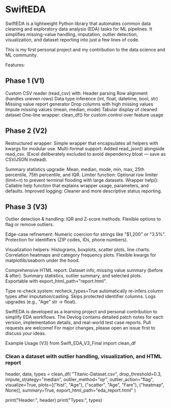 # SwiftEDA

SwiftEDA is a lightweight Python library that automates common data cleaning and exploratory data analysis (EDA) tasks for ML pipelines.
It simplifies missing-value handling, imputation, outlier detection, visualization, and dataset reporting into just a few lines of code.

This is my first personal project and my contribution to the data science and ML community.

Features:
## Phase 1 (V1)
Custom CSV reader (read_csv) with:
Header parsing
Row alignment (handles uneven rows)
Data type inference (int, float, datetime, bool, str)
Missing value report generator
Drop columns with high missing values
Impute missing values (mean, median, mode)
Tabular display of cleaned dataset
One-line wrapper: clean_df() for custom control over feature usage

## Phase 2 (V2)

Restructured wrapper: Simple wrapper that encapsulates all helpers with kwargs for modular use.
Multi-format support: Added read_json() alongside read_csv.
(Excel deliberately excluded to avoid dependency bloat — save as CSV/JSON instead).

Summary statistics upgrade:
Mean, median, mode, min, max, 25th percentile, 75th percentile, and IQR.
Limiter function: Optional row limiter (limit=n) to prevent terminal flooding with large datasets.
Wrapper help(): Callable help function that explains wrapper usage, parameters, and defaults.
Improved logging: Cleaner and more descriptive status reporting.

## Phase 3 (V3)
Outlier detection & handling:
IQR and Z-score methods.
Flexible options to flag or remove outliers.

Edge-case refinement:
Numeric coercion for strings like "$1,200" or "3.5%".
Protection for identifiers (ZIP codes, IDs, phone numbers).

Visualization helpers:
Histograms, boxplots, scatter plots, line charts.
Correlation heatmaps and category frequency plots.
Flexible kwargs for matplotlib/seaborn under the hood.

Comprehensive HTML report:
Dataset info, missing value summary (before & after).
Summary statistics, outlier summary, and selected plots.
Exportable with export_html_path="report.html".

Type re-check system:
recheck_types=True automatically re-infers column types after imputation/casting.
Skips protected identifier columns.
Logs upgrades (e.g., "Age" str → float).


SwiftEDA is developed as a learning project and personal contribution to simplify EDA workflows.
The Devlog contains detailed patch notes for each version, implementation details, and real-world test case reports.
Pull requests are welcome! For major changes, please open an issue first to discuss your ideas.

Example Usage (V3)
from Swift_EDA_V3_Final import clean_df

### Clean a dataset with outlier handling, visualization, and HTML report
header, data, types = clean_df(
    "Titanic-Dataset.csv",
    drop_threshold=0.3,
    impute_strategy="median",
    outlier_method="iqr",
    outlier_action="flag",
    visualize=True,
    plots=[("hist", "Age"), ("scatter", "Age", "Fare"), ("heatmap", None)],
    summary=True,
    export_html_path="eda_report.html"
)

print("Header:", header)
print("Types:", types)
